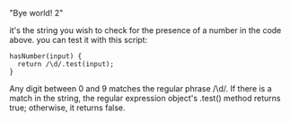 "Bye world! 2" 

it's the string you wish to check for the presence of a number in the code above.
you can test it with this script:

```
hasNumber(input) {
  return /\d/.test(input);
}
```
Any digit between 0 and 9 matches the regular phrase /\d/.
If there is a match in the string, the regular expression object's .test() method returns true; otherwise, it returns false.
